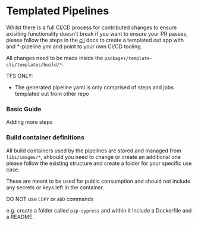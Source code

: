 # Templated Pipelines

Whilst there is a full CI/CD process for contributed changes to ensure exisiting functionality doesn't break if you want to ensure your PR passes, please follow the steps in the [cli](./cli.md) docs to create a templated out app with and *-pipeline.yml and point to your own CI/CD tooling.

All changes need to be made inside the `packages/template-cli/templates/build/*`. 

TFS ONLY:
  - The generated pipeline yaml is only comprised of steps and jobs templated out from other repo 

### Basic Guide 



Adding more steps 


### Build container definitions
All build containers used by the pipelines are stored and managed from `libs/images/*`, shbould you need to change or create an additional one please follow the existing structure and create a folder for your specific use case. 

These are meant to be used for public consumption and should not include any secrets or keys left in the container.

DO NOT use `COPY` or `ADD` commands 

e.g. create a folder called `pip-cypress` and within it include a Dockerfile and a README.
